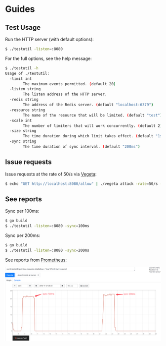 # Guides


## Test Usage

Run the HTTP server (with default options):

```bash
$ ./testutil -listen=:8080
```

For the full options, see the help message:

```bash
$ ./testutil -h
Usage of ./testutil:
  -limit int
        The maximum events permitted. (default 20)
  -listen string
        The listen address of the HTTP server.
  -redis string
        The address of the Redis server. (default "localhost:6379")
  -resource string
        The name of the resource that will be limited. (default "test")
  -scale int
        The number of limiters that will work concurrently. (default 2)
  -size string
        The time duration during which limit takes effect. (default "1s")
  -sync string
        The time duration of sync interval. (default "200ms")
```


## Issue requests

Issue requests at the rate of 50/s via [Vegeta][1]:

```bash
$ echo "GET http://localhost:8080/allow" | ./vegeta attack -rate=50/s -duration=2m > /dev/null
```

## See reports

Sync per 100ms:

```bash
$ go build
$ ./testutil -listen=:8080 -sync=100ms
```

Sync per 200ms:

```bash
$ go build
$ ./testutil -listen=:8080 -sync=200ms
```

See reports from [Prometheus][2]:

![prom_reports](../docs/prom_reports.png)


[1]: https://github.com/tsenart/vegeta
[2]: https://prometheus.io/

